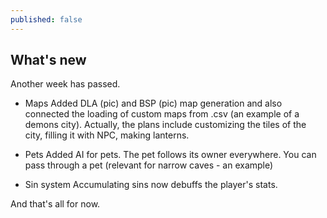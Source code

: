 ```yaml
---
published: false
---
```

## What's new

Another week has passed.

- Maps
Added DLA (pic) and BSP (pic) map generation and also connected the loading of custom maps from .csv (an example of a demons city).
Actually, the plans include customizing the tiles of the city, filling it with NPC, making lanterns.

- Pets
Added AI for pets. The pet follows its owner everywhere. You can pass through a pet (relevant for narrow caves - an example)

- Sin system
Accumulating sins now debuffs the player's stats.

And that's all for now.